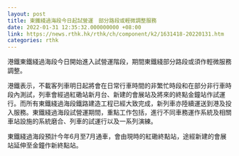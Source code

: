```yaml
---
layout: post
title: 東鐵綫過海段今日起試營運　部分路段或輕微調整服務
date: 2022-01-31 12:35:32.000000000 +08:00
link: https://news.rthk.hk/rthk/ch/component/k2/1631418-20220131.htm
categories: rthk
---
```


港鐵東鐵綫過海段今日開始進入試營運階段，期間東鐵綫部分路段或須作輕微服務調整。

港鐵表示，不載客列車明日起將會在日常行車時間的非繁忙時段和在部分非行車時段內測試，列車會經過紅磡站新月台、新建的會展站及將來的終點金鐘站作試運行。而所有東鐵綫過海段鐵路建造工程已經大致完成，新列車亦陸續運送到港及投入服務。東鐵綫過海段試營運期間，重點工作包括，進行不同車務運作系統及相關車站設施的系統磨合、列車的試運行以及一系列演練。

東鐵綫過海段預計今年6月至7月通車，會由現時的紅磡終點站，途經新建的會展站延伸至金鐘作新終點站。
